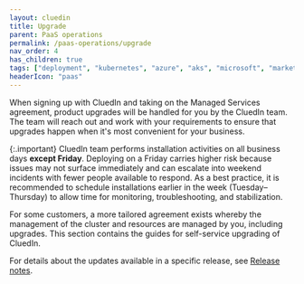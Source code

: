 ```yaml
---
layout: cluedin
title: Upgrade
parent: PaaS operations
permalink: /paas-operations/upgrade
nav_order: 4
has_children: true
tags: ["deployment", "kubernetes", "azure", "aks", "microsoft", "marketplace", "azure-marketplace"]
headerIcon: "paas"
---
```


When signing up with CluedIn and taking on the Managed Services agreement, product upgrades will be handled for you by the CluedIn team. The team will reach out and work with your requirements to ensure that upgrades happen when it's most convenient for your business.

{:.important}
CluedIn team performs installation activities on all business days **except Friday**. Deploying on a Friday carries higher risk because issues may not surface immediately and can escalate into weekend incidents with fewer people available to respond. As a best practice, it is recommended to schedule installations earlier in the week (Tuesday–Thursday) to allow time for monitoring, troubleshooting, and stabilization.

For some customers, a more tailored agreement exists whereby the management of the cluster and resources are managed by you, including upgrades. This section contains the guides for self-service upgrading of CluedIn.

For details about the updates available in a specific release, see [Release notes](/release-notes).


